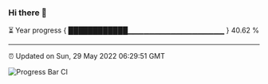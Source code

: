 ### Hi there 👋

⏳ Year progress { ████████████▁▁▁▁▁▁▁▁▁▁▁▁▁▁▁▁▁▁ } 40.62 %

---

⏰ Updated on Sun, 29 May 2022 06:29:51 GMT

![Progress Bar CI](https://github.com/ZhaoGui/ZhaoGui/workflows/Progress%20Bar%20CI/badge.svg)
